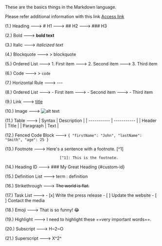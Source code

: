 These are the basics things in the Markdown language.

Please refer additional information with this link
[Access link](https://www.markdownguide.org/cheat-sheet/)

(1.)  Heading           ---> # H1
                        ---> ## H2
                        ---> ### H3

(2.)  Bold              ---> **bold text**

(3.)  Italic            ---> *italicized text*

(4.)  Blockquote        ---> > blockquote

(5.)  Ordered List      ---> 1. First item
                        ---> 2. Second item
                        ---> 3. Third item

(6.)  Code              ---> > `code`

(7.)  Horizontal Rule   ---> ---

(8.)  Ordered List      ---> - First item
                        ---> - Second item
                        ---> - Third item

(9.)  Link              ---> [title](https://www.example.com)

(10.) Image             ---> ![alt text](image.jpg)

(11.) Table             --->  | Syntax | Description |
                              | ----------- | ----------- |
                              | Header | Title |
                              | Paragraph | Text |

(12.) Fenced Code Block ---> ```
                             {
                             "firstName": "John",
                             "lastName": "Smith",
                             "age": 25
                             }
                             ```
                             
(13.) Footnote          ---> Here's a sentence with a footnote. [^1]

                             [^1]: This is the footnote.

(14.) Heading ID        ---> ### My Great Heading {#custom-id}

(15.) Definition List   ---> term
                             : definition

(16.) Strikethrough     ---> ~~The world is flat.~~

(17.) Task List         ---> - [x] Write the press release
                             - [ ] Update the website
                             - [ ] Contact the media
            
(18.) Emoji             ---> That is so funny! :joy:

(19.) Highlight         ---> I need to highlight these ==very important words==.

(20.) Subscript         ---> H~2~O

(21.) Superscript       ---> X^2^
